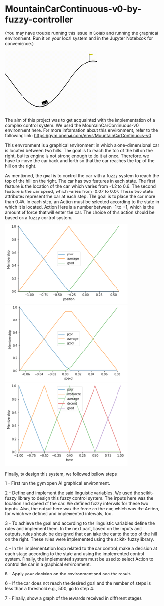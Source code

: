 # MountainCarContinuous-v0-by-fuzzy-controller
(You may have trouble running this issue in Colab and running the graphical environment. Run it on your local system and in the Jupyter Notebook for convenience.)

<img src='https://github.com/zahrasa/MountainCarContinuous-v0-by-Fuzzy-Controller/blob/main/img/MountainCarContinuous-v0.gif' alt='car' width=300px>


The aim of this project was to get acquainted with the implementation of a complex control system. We used the MountainCarContinuous-v0 environment here. For more information about this environment, refer to the following link:
https://gym.openai.com/envs/MountainCarContinuous-v0

This environment is a graphical environment in which a one-dimensional car is located between two hills. The goal is to reach the top of the hill on the right, but its engine is not strong enough to do it at once. Therefore, we have to move the car back and forth so that the car reaches the top of the hill on the right.

As mentioned, the goal is to control the car with a fuzzy system to reach the top of the hill on the right.
The car has two features in each state. The first feature is the location of the car, which varies from -1.2 to 0.6.
The second feature is the car speed, which varies from -0.07 to 0.07. These two state attributes represent the car at each step. The goal is to place the car more than 0.45. In each step, an Action must be selected according to the state in which it is located. Action Here is a number between -1 to +1, which is the amount of force that will enter the car. The choice of this action should be based on a fuzzy control system. 


<img src='https://github.com/zahrasa/MountainCarContinuous-v0-by-fuzzy-controller/blob/main/img/position.png' alt='position' width=400px>

<img src='https://github.com/zahrasa/MountainCarContinuous-v0-by-fuzzy-controller/blob/main/img/speed.png' alt='speed' width=400px>

<img src='https://github.com/zahrasa/MountainCarContinuous-v0-by-fuzzy-controller/blob/main/img/force.png' alt='force' width=400px>


Finally, to design this system, we followed bellow steps:


1 - First run the gym open AI graphical environment.

2 - Define and implement the said linguistic variables. We used the scikit-fuzzy library to design this fuzzy control system. The inputs here was the location and speed of the car. We defined fuzzy intervals for these two inputs. Also, the output here was the force on the car, which was the Action, for which we defined and implemented intervals, too.

3 - To achieve the goal and according to the linguistic variables define the rules and implement them. In the next part, based on the inputs and outputs, rules should be designed that can take the car to the top of the hill on the right. These rules were implemented using the scikit- fuzzy library.

4 - In the implementation loop related to the car control, make a decision at each stage according to the state and using the implemented control system. Finally, the implemented system must be used to select Action to control the car in a graphical environment.

5 - Apply your decision on the environment and see the result.

6 - If the car does not reach the desired goal and the number of steps is less than a threshold e.g., 500, go to step 4.

7 - Finally, show a graph of the rewards received in different stages.
